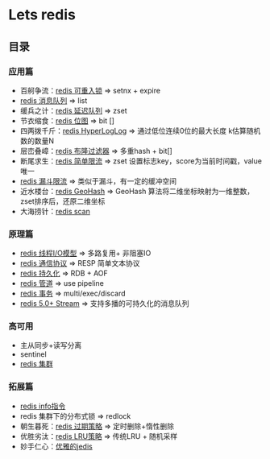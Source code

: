 # Lets redis
## 目录
### 应用篇
- 百舸争流：[redis 可重入锁](\docs\redis-reentrant-lock.md) => setnx + expire
- [redis 消息队列](\docs\redis-message-queue.md) => list
- 缓兵之计：[redis 延迟队列](\docs\redis-delay-queue.md) => zset
- 节衣缩食：[redis 位图](\docs\redis-bitmap.md) => bit []
- 四两拨千斤：[redis HyperLogLog](\docs\redis-hyperloglog.md) => 通过低位连续0位的最大长度 k估算随机数的数量N
- 层峦叠嶂：[redis 布隆过滤器](\docs\redis-bloom-filter.md) => 多重hash + bit[]
- 断尾求生：[redis 简单限流](\docs\redis-simple-limit-flow.md) => zset 设置标志key，score为当前时间戳，value唯一
- [redis 漏斗限流](\docs\redis-funnel-limit-flow.md) => 类似于漏斗，有一定的缓冲空间
- 近水楼台：[redis GeoHash](\docs\redis-geo-hash.md) => GeoHash 算法将二维坐标映射为一维整数，zset排序后，还原二维坐标
- 大海捞针：[redis scan](\docs\redis-scan.md)

### 原理篇
- [redis 线程I/O模型](\docs\redis-thread-io-model.md) => 多路复用+ 非阻塞IO
- [redis 通信协议](\docs\redis-RESP.md) => RESP 简单文本协议
- [redis 持久化](\docs\redis-persistence.md) => RDB + AOF
- [redis 管道](\docs\redis-pipeline.md) => use pipeline
- [redis 事务](\docs\redis-transaction.md) => multi/exec/discard
- [redis 5.0+ Stream](\docs\redis-stream.md) => 支持多播的可持久化的消息队列

### 高可用
- 主从同步+读写分离
- sentinel
- [redis 集群](\docs\redis-cluster.md)

### 拓展篇
- [redis info指令](\docs\redis-info.md)
- redis 集群下的分布式锁 => redlock
- 朝生暮死：[redis 过期策略](\docs\redis-expire-strategy.md) => 定时删除+惰性删除
- 优胜劣汰：[redis LRU策略](\docs\redis-lru.md) => 传统LRU + 随机采样
- 妙手仁心：[优雅的jedis](.\src\main\java\io\github\wdpm\redis\jedis\RedisPool.java)